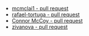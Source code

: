 - [mcmclai1 - pull request](https://github.com/astought-asu/zungenbrecher-story-time/pull/3)
- [rafael-tortuga - pull request](https://github.com/tewen23/fernweh_germanstory/pull/2/)
- [Connor McCoy - pull request](https://github.com/dlsmallw/TeamKuddelmuddel316/pull/8)
- [zivanova - pull request](https://github.com/dlsmallw/TeamKuddelmuddel316/pull/9/)